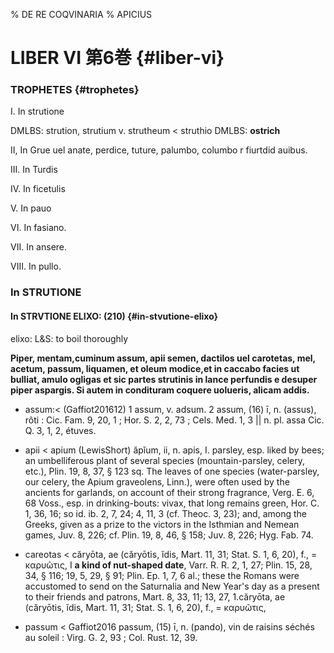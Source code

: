 % DE RE COQVINARIA
% APICIUS

# LIBER VI  第6巻 {#liber-vi}


### TROPHETES {#trophetes}


I. In strutione

DMLBS: strution, strutium v. strutheum < struthio DMLBS: **ostrich**

II, In Grue uel anate, perdice, tuture, palumbo, columbo r fiurtdid auibus.



III. In Turdis



IV. In ficetulis



V. In pauo



VI. In fasiano.



VII. In ansere.



VIII. In pullo.


### In STRUTIONE


#### In STRVTIONE ELIXO: (210) {#in-stvutione-elixo}

elixo: L&S: to boil thoroughly

**Piper, mentam,cuminum assum, apii semen, dactilos uel carotetas, mel,
acetum, passum, liquamen, et oleum modice,et in caccabo facies ut
bulliat, amulo ogligas et sic partes strutinis in lance perfundis e
desuper piper aspargis. Si autem in condituram coquere uolueris,
alicam addis.**

* assum:< (Gaffiot201612) 1 assum, v. adsum.  2 assum, (16) ī,
  n. (assus), rôti : Cic. Fam. 9, 20, 1 ; Hor. S. 2, 2, 73 ;
  Cels. Med. 1, 3 || n. pl. assa Cic. Q. 3, 1, 2, étuves.
 
 * apii < apium (LewisShort) ăpĭum, ii, n. apis, I. parsley,
esp. liked by bees; an umbelliferous plant of several species
(mountain-parsley, celery, etc.), Plin. 19, 8, 37, § 123 sq. The
leaves of one species (water-parsley, our celery, the Apium
graveolens, Linn.), were often used by the ancients for garlands, on
account of their strong fragrance, Verg. E. 6, 68 Voss., esp. in
drinking-bouts: vivax, that long remains green, Hor. C. 1, 36, 16; so
id. ib. 2, 7, 24; 4, 11, 3 (cf. Theoc. 3, 23); and, among the Greeks,
given as a prize to the victors in the Isthmian and Nemean games,
Juv. 8, 226; cf. Plin. 19, 8, 46, § 158; Juv. 8, 226; Hyg. Fab. 74.

* careotas < căryōta, ae (căryōtis, ĭdis, Mart. 11, 31; Stat. S. 1, 6,
20), f., = καρυῶτις, I **a kind of nut-shaped date**,
Varr. R. R. 2, 1, 27; Plin. 15, 28, 34, § 116; 19, 5, 29, § 91;
Plin. Ep. 1, 7, 6 al.; these the Romans were accustomed to send on the
Saturnalia and New Year's day as a present to their friends and
patrons, Mart. 8, 33, 11; 13, 27, 1.căryōta, ae (căryōtis, ĭdis,
Mart. 11, 31; Stat. S. 1, 6, 20), f., = καρυῶτις,

* passum < Gaffiot2016 passum, (15) ī, n. (pando), vin de raisins
séchés au soleil : Virg. G. 2, 93 ; Col. Rust. 12, 39.  
